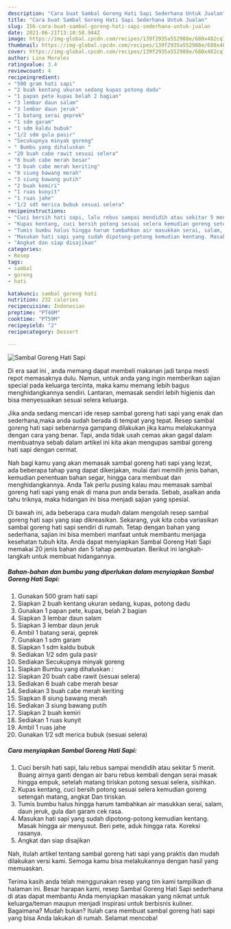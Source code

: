 ```yaml
---
description: "Cara buat Sambal Goreng Hati Sapi Sederhana Untuk Jualan"
title: "Cara buat Sambal Goreng Hati Sapi Sederhana Untuk Jualan"
slug: 356-cara-buat-sambal-goreng-hati-sapi-sederhana-untuk-jualan
date: 2021-06-21T13:10:58.944Z
image: https://img-global.cpcdn.com/recipes/139f2935a552988e/680x482cq70/sambal-goreng-hati-sapi-foto-resep-utama.jpg
thumbnail: https://img-global.cpcdn.com/recipes/139f2935a552988e/680x482cq70/sambal-goreng-hati-sapi-foto-resep-utama.jpg
cover: https://img-global.cpcdn.com/recipes/139f2935a552988e/680x482cq70/sambal-goreng-hati-sapi-foto-resep-utama.jpg
author: Lina Morales
ratingvalue: 3.4
reviewcount: 4
recipeingredient:
- "500 gram hati sapi"
- "2 buah kentang ukuran sedang kupas potong dadu"
- "1 papan pete kupas belah 2 bagian"
- "3 lembar daun salam"
- "3 lembar daun jeruk"
- "1 batang serai geprek"
- "1 sdm garam"
- "1 sdm kaldu bubuk"
- "1/2 sdm gula pasir"
- "Secukupnya minyak goreng"
- " Bumbu yang dihaluskan "
- "20 buah cabe rawit sesuai selera"
- "6 buah cabe merah besar"
- "3 buah cabe merah keriting"
- "8 siung bawang merah"
- "3 siung bawang putih"
- "2 buah kemiri"
- "1 ruas kunyit"
- "1 ruas jahe"
- "1/2 sdt merica bubuk sesuai selera"
recipeinstructions:
- "Cuci bersih hati sapi, lalu rebus sampai mendidih atau sekitar 5 menit. Buang airnya ganti dengan air baru rebus kembali dengan serai masak hingga empuk, setelah matang tiriskan potong sesuai selera, sisihkan."
- "Kupas kentang, cuci bersih potong sesuai selera kemudian goreng setengah matang, angkat Dan tiriskan."
- "Tumis bumbu halus hingga harum tambahkan air masukkan serai, salam, daun jeruk, gula dan garam cek rasa."
- "Masukan hati sapi yang sudah dipotong-potong kemudian kentang. Masak hingga air menyusut. Beri pete, aduk hingga rata. Koreksi rasanya."
- "Angkat dan siap disajikan"
categories:
- Resep
tags:
- sambal
- goreng
- hati

katakunci: sambal goreng hati 
nutrition: 232 calories
recipecuisine: Indonesian
preptime: "PT40M"
cooktime: "PT59M"
recipeyield: "2"
recipecategory: Dessert

---
```



![Sambal Goreng Hati Sapi](https://img-global.cpcdn.com/recipes/139f2935a552988e/680x482cq70/sambal-goreng-hati-sapi-foto-resep-utama.jpg)

Di era  saat ini , anda memang dapat membeli makanan jadi tanpa mesti repot memasaknya dulu. Namun, untuk anda yang ingin memberikan sajian special pada keluarga tercinta, maka kamu memang lebih bagus menghidangkannya sendiri. Lantaran, memasak sendiri lebih higienis dan bisa menyesuaikan sesuai selera keluarga.

Jika anda sedang mencari ide resep sambal goreng hati sapi yang enak dan sederhana,maka anda sudah berada di tempat yang tepat. Resep sambal goreng hati sapi  sebenarnya gampang dilakukan jika kamu melakukannya dengan cara yang benar. Tapi, anda tidak usah cemas akan gagal dalam membuatnya 
sebab dalam artikel ini kita akan mengupas sambal goreng hati sapi dengan cermat.  



Nah bagi kamu yang akan memasak sambal goreng hati sapi yang lezat, ada beberapa tahap yang dapat dikerjakan, mulai dari memilih jenis bahan, kemudian penentuan bahan segar, hingga cara membuat dan menghidangkannya. Anda Tak perlu pusing kalau mau memasak sambal goreng hati sapi yang enak di mana pun anda berada. Sebab, asalkan anda  tahu triknya, maka hidangan ini bisa menjadi sajian yang spesial.

Di bawah ini, ada beberapa cara mudah dalam mengolah resep sambal goreng hati sapi yang siap dikreasikan. Sekarang, yuk kita coba variasikan sambal goreng hati sapi sendiri di rumah. Tetap dengan bahan yang sederhana, sajian ini bisa memberi manfaat untuk membantu menjaga kesehatan tubuh kita. Anda dapat menyiapkan Sambal Goreng Hati Sapi memakai 20 jenis bahan dan 5 tahap pembuatan. Berikut ini langkah-langkah untuk membuat hidangannya.

<!--inarticleads1-->

##### Bahan-bahan dan bumbu yang diperlukan dalam menyiapkan Sambal Goreng Hati Sapi:

1. Gunakan 500 gram hati sapi
1. Siapkan 2 buah kentang ukuran sedang, kupas, potong dadu
1. Gunakan 1 papan pete, kupas, belah 2 bagian
1. Siapkan 3 lembar daun salam
1. Siapkan 3 lembar daun jeruk
1. Ambil 1 batang serai, geprek
1. Gunakan 1 sdm garam
1. Siapkan 1 sdm kaldu bubuk
1. Sediakan 1/2 sdm gula pasir
1. Sediakan Secukupnya minyak goreng
1. Siapkan  Bumbu yang dihaluskan :
1. Siapkan 20 buah cabe rawit (sesuai selera)
1. Sediakan 6 buah cabe merah besar
1. Sediakan 3 buah cabe merah keriting
1. Siapkan 8 siung bawang merah
1. Sediakan 3 siung bawang putih
1. Siapkan 2 buah kemiri
1. Sediakan 1 ruas kunyit
1. Ambil 1 ruas jahe
1. Gunakan 1/2 sdt merica bubuk (sesuai selera)




<!--inarticleads2-->

##### Cara menyiapkan Sambal Goreng Hati Sapi:

1. Cuci bersih hati sapi, lalu rebus sampai mendidih atau sekitar 5 menit. Buang airnya ganti dengan air baru rebus kembali dengan serai masak hingga empuk, setelah matang tiriskan potong sesuai selera, sisihkan.
1. Kupas kentang, cuci bersih potong sesuai selera kemudian goreng setengah matang, angkat Dan tiriskan.
1. Tumis bumbu halus hingga harum tambahkan air masukkan serai, salam, daun jeruk, gula dan garam cek rasa.
1. Masukan hati sapi yang sudah dipotong-potong kemudian kentang. Masak hingga air menyusut. Beri pete, aduk hingga rata. Koreksi rasanya.
1. Angkat dan siap disajikan




Nah, itulah artikel tentang  sambal goreng hati sapi  yang praktis dan mudah dilakukan versi kami. Semoga kamu bisa melakukannya dengan hasil yang memuaskan. 

Terima kasih anda telah menggunakan resep yang tim kami tampilkan di halaman ini. Besar harapan kami, resep  Sambal Goreng Hati Sapi sederhana di atas dapat membantu Anda menyiapkan masakan yang nikmat untuk keluarga/teman maupun menjadi inspirasi untuk berbisnis kuliner. Bagaimana? Mudah bukan? Itulah cara membuat sambal goreng hati sapi yang bisa Anda lakukan di rumah. Selamat mencoba!


